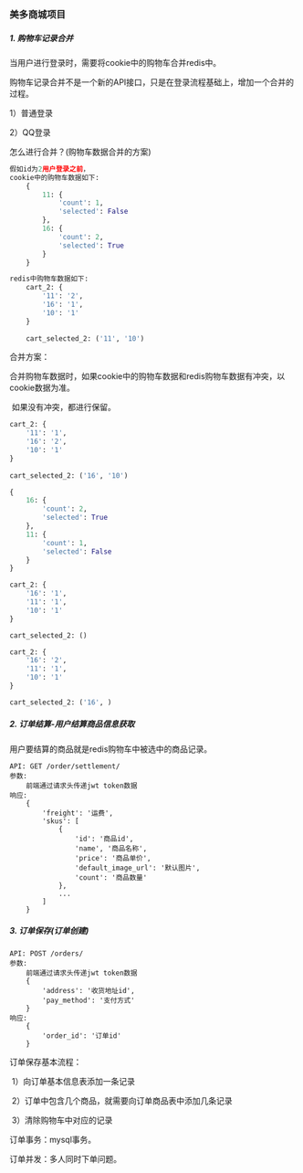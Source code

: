 ### 美多商城项目

##### 1. 购物车记录合并

当用户进行登录时，需要将cookie中的购物车合并redis中。

购物车记录合并不是一个新的API接口，只是在登录流程基础上，增加一个合并的过程。

1）普通登录

2）QQ登录

怎么进行合并？(购物车数据合并的方案)

```python
假如id为2用户登录之前，
cookie中的购物车数据如下:
	{
    	11: {
        	'count': 1,
        	'selected': False
    	},
    	16: {
        	'count': 2,
        	'selected': True
    	}
	}

redis中购物车数据如下:
    cart_2: {
        '11': '2',
        '16': '1',
        '10': '1'
    }
        
    cart_selected_2: ('11', '10') 
```

合并方案：

​	合并购物车数据时，如果cookie中的购物车数据和redis购物车数据有冲突，以cookie数据为准。

​	如果没有冲突，都进行保留。

```python
cart_2: {
    '11': '1',
    '16': '2',
    '10': '1'
}
    
cart_selected_2: ('16', '10')
```



```python
{
    16: {
        'count': 2,
        'selected': True
    },
    11: {
        'count': 1,
        'selected': False
    }
}

cart_2: {
    '16': '1',
    '11': '1',
    '10': '1'
}

cart_selected_2: ()

cart_2: {
    '16': '2',
    '11': '1',
    '10': '1'
}

cart_selected_2: ('16', )
```

##### 2. 订单结算-用户结算商品信息获取

用户要结算的商品就是redis购物车中被选中的商品记录。

```http
API: GET /order/settlement/
参数:
	前端通过请求头传递jwt token数据
响应:
	{
        'freight': '运费',
        'skus': [
            {
                'id': '商品id',
                'name', '商品名称',
                'price': '商品单价',
                'default_image_url': '默认图片',
                'count': '商品数量'
            },
            ...
        ]
	}
```

##### 3. 订单保存(订单创建)

```http
API: POST /orders/
参数:
	前端通过请求头传递jwt token数据
	{
        'address': '收货地址id',
        'pay_method': '支付方式'
	}
响应:
	{
        'order_id': '订单id'
	}
```

订单保存基本流程：

​	1）向订单基本信息表添加一条记录

​	2）订单中包含几个商品，就需要向订单商品表中添加几条记录

​	3）清除购物车中对应的记录

订单事务：mysql事务。

订单并发：多人同时下单问题。

























